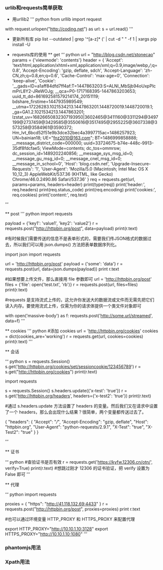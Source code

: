 ### urlib和requests简单获取

* 用urllib2
''' python
from urllib import request

with request.urlopen("http://coding.net") as url:
    s = url.read()
'''

* 更新所有库
pip list --outdated | grep '^[a-z]* (' | cut -d " " -f 1 | xargs pip install -U 

* requests库的使用
** get
‘‘‘ python
url = "http://blog.csdn.net/stonecao"
params = {'viewmode': 'contents'}
header = {
    'Accept': 'text/html,application/xhtml+xml,application/xml;q=0.9,image/webp,*/*;q=0.8',
    'Accept-Encoding': 'gzip, deflate, sdch',
    'Accept-Language': 'zh-CN,zh;q=0.8,en;q=0.6',
    'Cache-Control': 'max-age=0',
    'Connection': 'keep-alive',
    'Cookie': '__gads=ID=a1aff84dfd7ff4af:T=1447863203:S=ALNI_MbSjb94oUxpPlcmPrL8Y2-JReWOJg; __qca=P0-1717168395-1447863203653; uuid_tt_dd=861692581579214174_20151119; bdshare_firstime=1447935989549; __utma=17226283.1021534213.1447863201.1448720019.1448720019.1; _ga=GA1.2.1021534213.1447863201; lzstat_uv=16826650832307193950|3602465@3411160@3311294@3497199@2737459@3429585@3550616@3517495@2955225@3607338@3573258@3584961@3590372; Hm_lvt_6bcd52f51e9b3dce32bec4a3997715ac=1486257923; UN=bainian18; UE="fnz2010@163.com"; BT=1486999858888; __message_district_code=000000; uuid=33724675-b74e-448c-9913-35df8fdcfae5; ViewMode=contents; dc_tos=ommrsw; dc_session_id=1489202240856; __message_sys_msg_id=0; __message_gu_msg_id=0; __message_cnel_msg_id=0; __message_in_school=0',
    'Host': 'blog.csdn.net',
    'Upgrade-Insecure-Requests': '1',
    'User-Agent': 'Mozilla/5.0 (Macintosh; Intel Mac OS X 10_12_3) AppleWebKit/537.36 (KHTML, like Gecko) Chrome/46.0.2490.86 Safari/537.36'
}
req = requests.get(url, params=params, headers=header)
print(type(req))
print('header:', req.headers)
print(req.status_code)
print(req.encoding)
print('cookies:', req.cookies)
print('content:', req.text)

’’’

** post
''' python
import requests

payload = {'key1': 'value1', 'key2': 'value2'}
r = requests.post("http://httpbin.org/post", data=payload)
print(r.text)

#有时候我们需要传送的信息不是表单形式的，需要我们传JSON格式的数据过去，所以我们可以用 json.dumps() 方法把表单数据序列化。

import json
import requests
 
url = 'http://httpbin.org/post'
payload = {'some': 'data'}
r = requests.post(url, data=json.dumps(payload))
print r.text

#如果想要上传文件，那么直接用 file 参数即可
url = 'http://httpbin.org/post'
files = {'file': open('test.txt', 'rb')}
r = requests.post(url, files=files)
print(r.text)

#requests 是支持流式上传的，这允许你发送大的数据流或文件而无需先把它们读入内存。要使用流式上传，仅需为你的请求体提供一个类文件对象即可

with open('massive-body') as f:
    requests.post('http://some.url/streamed', data=f)
'''

** cookies
''' python
#添加 cookies
url = 'http://httpbin.org/cookies'
cookies = dict(cookies_are='working')
r = requests.get(url, cookies=cookies)
print(r.text)
'''

** 会话

‘‘‘ python
s = requests.Session()
s.get('http://httpbin.org/cookies/set/sessioncookie/123456789')
r = s.get("http://httpbin.org/cookies")
print(r.text)

import requests

s = requests.Session()
s.headers.update({'x-test': 'true'})
r = s.get('http://httpbin.org/headers', headers={'x-test2': 'true'})
print(r.text)

#通过 s.headers.update 方法设置了 headers 的变量。然后我们又在请求中设置了一个 headers，那么会出现什么结果？很简单，两个变量都传送过去了。

{
  "headers": {
    "Accept": "*/*", 
    "Accept-Encoding": "gzip, deflate", 
    "Host": "httpbin.org", 
    "User-Agent": "python-requests/2.9.1", 
    "X-Test": "true", 
    "X-Test2": "true"
  }
}

’’’

** 证书

‘‘‘ python
 #查验证书是否有效
r = requests.get('https://kyfw.12306.cn/otn/', verify=True)
print(r.text)
#想跳过刚才 12306 的证书验证，把 verify 设置为 False 即可
’’’

** 代理

‘‘‘ python
import requests

proxies = {
  "https": "http://41.118.132.69:4433"
}
r = requests.post("http://httpbin.org/post", proxies=proxies)
print r.text

#也可以通过环境变量 HTTP_PROXY 和 HTTPS_PROXY 来配置代理

export HTTP_PROXY="http://10.10.1.10:3128"
export HTTPS_PROXY="http://10.10.1.10:1080"
’’’

### phantomjs用法

### Xpath用法 

